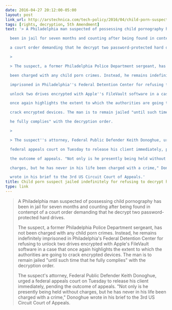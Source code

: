 ```yaml
---
date: 2016-04-27 20:12:00-05:00
layout: post
link_url: http://arstechnica.com/tech-policy/2016/04/child-porn-suspect-jailed-for-7-months-for-refusing-to-decrypt-hard-drives/
tags: [rights, decryption, 5th Amendment]
text: '> A Philadelphia man suspected of possessing child pornography has

  been in jail for seven months and counting after being found in contempt of

  a court order demanding that he decrypt two password-protected hard drives.

  >

  > The suspect, a former Philadelphia Police Department sergeant, has not

  been charged with any child porn crimes. Instead, he remains indefinitely

  imprisoned in Philadelphia''s Federal Detention Center for refusing to

  unlock two drives encrypted with Apple''s FileVault software in a case that

  once again highlights the extent to which the authorities are going to

  crack encrypted devices. The man is to remain jailed "until such time that

  he fully complies" with the decryption order.

  >

  > The suspect''s attorney, Federal Public Defender Keith Donoghue, urged a

  federal appeals court on Tuesday to release his client immediately, pending

  the outcome of appeals. "Not only is he presently being held without

  charges, but he has never in his life been charged with a crime," Donoghue

  wrote in his brief to the 3rd US Circuit Court of Appeals.'
title: Child porn suspect jailed indefinitely for refusing to decrypt hard drives
type: link
---
```

> A Philadelphia man suspected of possessing child pornography has
been in jail for seven months and counting after being found in contempt of
a court order demanding that he decrypt two password-protected hard drives.
>
> The suspect, a former Philadelphia Police Department sergeant, has not
been charged with any child porn crimes. Instead, he remains indefinitely
imprisoned in Philadelphia's Federal Detention Center for refusing to
unlock two drives encrypted with Apple's FileVault software in a case that
once again highlights the extent to which the authorities are going to
crack encrypted devices. The man is to remain jailed "until such time that
he fully complies" with the decryption order.
>
> The suspect's attorney, Federal Public Defender Keith Donoghue, urged a
federal appeals court on Tuesday to release his client immediately, pending
the outcome of appeals. "Not only is he presently being held without
charges, but he has never in his life been charged with a crime," Donoghue
wrote in his brief to the 3rd US Circuit Court of Appeals.